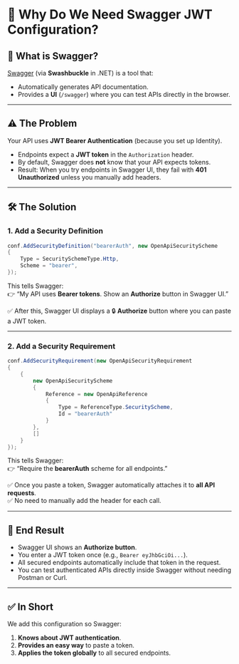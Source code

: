 
# 🔑 Why Do We Need Swagger JWT Configuration?

## 📌 What is Swagger?
[Swagger](https://swagger.io/) (via **Swashbuckle** in .NET) is a tool that:
- Automatically generates API documentation.
- Provides a **UI** (`/swagger`) where you can test APIs directly in the browser.

---

## ⚠️ The Problem
Your API uses **JWT Bearer Authentication** (because you set up Identity).

- Endpoints expect a **JWT token** in the `Authorization` header.
- By default, Swagger does **not** know that your API expects tokens.
- Result: When you try endpoints in Swagger UI, they fail with **401 Unauthorized** unless you manually add headers.

---

## 🛠️ The Solution

### 1. Add a Security Definition
```csharp
conf.AddSecurityDefinition("bearerAuth", new OpenApiSecurityScheme
{
    Type = SecuritySchemeType.Http,
    Scheme = "bearer",
});
```
This tells Swagger:  
👉 “My API uses **Bearer tokens**. Show an **Authorize** button in Swagger UI.”

✅ After this, Swagger UI displays a 🔒 **Authorize** button where you can paste a JWT token.

---

### 2. Add a Security Requirement
```csharp
conf.AddSecurityRequirement(new OpenApiSecurityRequirement
{
    {
        new OpenApiSecurityScheme
        {
            Reference = new OpenApiReference
            {
                Type = ReferenceType.SecurityScheme,
                Id = "bearerAuth"
            }
        },
        []
    }
});
```
This tells Swagger:  
👉 “Require the **bearerAuth** scheme for all endpoints.”

✅ Once you paste a token, Swagger automatically attaches it to **all API requests**.  
✅ No need to manually add the header for each call.

---

## 🎯 End Result
- Swagger UI shows an **Authorize button**.  
- You enter a JWT token once (e.g., `Bearer eyJhbGciOi...`).  
- All secured endpoints automatically include that token in the request.  
- You can test authenticated APIs directly inside Swagger without needing Postman or Curl.

---

## ✅ In Short
We add this configuration so Swagger:
1. **Knows about JWT authentication**.  
2. **Provides an easy way** to paste a token.  
3. **Applies the token globally** to all secured endpoints.  

